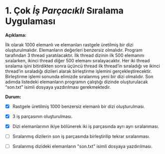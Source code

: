 # 1. Çok *İş Parçacıklı* Sıralama Uygulaması

**Açıklama:**

İlk olarak 1000 elemanlı ve elemanları rastgele üretilmiş bir dizi oluşturulmalıdır. Elemanların değerleri benzersiz olmalıdır.
Program tarafından 3 thread yaratılacaktır. İlk thread dizinin ilk 500 elemanını sıralarken, ikinci thread diğer 500 elemanı sıralayacaktır.
Her iki thread sıralama işini bitirdikten sonra üçüncü thread ilk thread’in sıraladığı ve ikinci thread’in sıraladığı dizileri alarak birleştirme işlemini gerçekleştirecektir.
Birleştirme işlemi sonunda elimizde sıralanmış yeni bir dizi olmalıdır.
Son adımda listedeki elemanların programın çalıştığı dizinde oluşturulacak “son.txt” isimli dosyaya yazdırılması gerekmektedir.

**Durum:**
- [x] Rastgele üretilmiş 1000 benzersiz elemanlı bir dizi oluşturulması.
- [x] 3 iş parçasının oluşturulması.
- [x] Dizi elemanlarının ikiye bölünerek iki iş parçasında ayrı ayrı sıralanması.
- [ ] Sıralanmış dizilerin son iş parçasında birleştirilip tekrar sıralanması.
- [ ] Sıralanmış dizideki elemanların "son.txt" isimli dosyaya yazdırılması.

